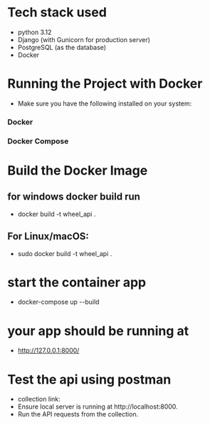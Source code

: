 # Tech stack used
- python 3.12
- Django (with Gunicorn for production server)
- PostgreSQL (as the database)
- Docker

# Running the Project with Docker
- Make sure you have the following installed on your system:
### Docker
### Docker Compose

#  Build the Docker Image
## for windows docker build run
- docker build -t wheel_api .

## For Linux/macOS:
- sudo docker build -t wheel_api .

# start the container app
- docker-compose up --build

# your app should be running at
- http://127.0.0.1:8000/

# Test the api using postman
- collection link: 
- Ensure local server is running at http://localhost:8000.
- Run the API requests from the collection.